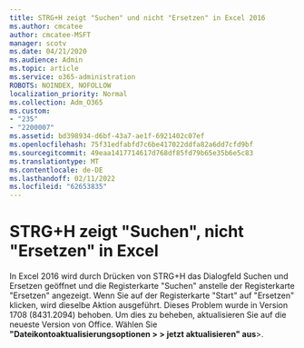 ```yaml
---
title: STRG+H zeigt "Suchen" und nicht "Ersetzen" in Excel 2016
ms.author: cmcatee
author: cmcatee-MSFT
manager: scotv
ms.date: 04/21/2020
ms.audience: Admin
ms.topic: article
ms.service: o365-administration
ROBOTS: NOINDEX, NOFOLLOW
localization_priority: Normal
ms.collection: Adm_O365
ms.custom:
- "235"
- "2200007"
ms.assetid: bd398934-d6bf-43a7-ae1f-6921402c07ef
ms.openlocfilehash: 75f31edfabfd7c6be417022ddfa82a6dd7cfd9bf
ms.sourcegitcommit: 49eaa1417714617d768df85fd79b65e35b6e5c83
ms.translationtype: MT
ms.contentlocale: de-DE
ms.lasthandoff: 02/11/2022
ms.locfileid: "62653835"
---
```

# <a name="ctrlh-shows-find-not-replace-in-excel"></a>STRG+H zeigt "Suchen", nicht "Ersetzen" in Excel

In Excel 2016 wird durch Drücken von STRG+H das Dialogfeld Suchen und Ersetzen geöffnet und die Registerkarte "Suchen" anstelle der Registerkarte "Ersetzen" angezeigt. Wenn Sie auf der Registerkarte "Start" auf "Ersetzen" klicken, wird dieselbe Aktion ausgeführt. Dieses Problem wurde in Version 1708 (8431.2094) behoben. Um dies zu beheben, aktualisieren Sie auf die neueste Version von Office. Wählen Sie **"****Dateikontoaktualisierungsoptionen** \> \> **jetzt aktualisieren****" aus**\>.
  